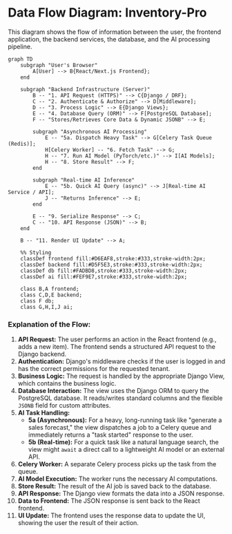 # Data Flow Diagram: Inventory-Pro

This diagram shows the flow of information between the user, the frontend application, the backend services, the database, and the AI processing pipeline.

```mermaid
graph TD
    subgraph "User's Browser"
        A[User] --> B{React/Next.js Frontend};
    end

    subgraph "Backend Infrastructure (Server)"
        B -- "1. API Request (HTTPS)" --> C{Django / DRF};
        C -- "2. Authenticate & Authorize" --> D[Middleware];
        D -- "3. Process Logic" --> E{Django Views};
        E -- "4. Database Query (ORM)" --> F[PostgreSQL Database];
        F -- "Stores/Retrieves Core Data & Dynamic JSONB" --> E;

        subgraph "Asynchronous AI Processing"
            E -- "5a. Dispatch Heavy Task" --> G[Celery Task Queue (Redis)];
            H[Celery Worker] -- "6. Fetch Task" --> G;
            H -- "7. Run AI Model (PyTorch/etc.)" --> I[AI Models];
            H -- "8. Store Result" --> F;
        end

        subgraph "Real-time AI Inference"
            E -- "5b. Quick AI Query (async)" --> J[Real-time AI Service / API];
            J -- "Returns Inference" --> E;
        end

        E -- "9. Serialize Response" --> C;
        C -- "10. API Response (JSON)" --> B;
    end

    B -- "11. Render UI Update" --> A;

    %% Styling
    classDef frontend fill:#D6EAF8,stroke:#333,stroke-width:2px;
    classDef backend fill:#D5F5E3,stroke:#333,stroke-width:2px;
    classDef db fill:#FADBD8,stroke:#333,stroke-width:2px;
    classDef ai fill:#FEF9E7,stroke:#333,stroke-width:2px;

    class B,A frontend;
    class C,D,E backend;
    class F db;
    class G,H,I,J ai;
```

### Explanation of the Flow:

1.  **API Request:** The user performs an action in the React frontend (e.g., adds a new item). The frontend sends a structured API request to the Django backend.
2.  **Authentication:** Django's middleware checks if the user is logged in and has the correct permissions for the requested tenant.
3.  **Business Logic:** The request is handled by the appropriate Django View, which contains the business logic.
4.  **Database Interaction:** The view uses the Django ORM to query the PostgreSQL database. It reads/writes standard columns and the flexible `JSONB` field for custom attributes.
5.  **AI Task Handling:**
    *   **5a (Asynchronous):** For a heavy, long-running task like "generate a sales forecast," the view dispatches a job to a Celery queue and immediately returns a "task started" response to the user.
    *   **5b (Real-time):** For a quick task like a natural language search, the view might `await` a direct call to a lightweight AI model or an external API.
6.  **Celery Worker:** A separate Celery process picks up the task from the queue.
7.  **AI Model Execution:** The worker runs the necessary AI computations.
8.  **Store Result:** The result of the AI job is saved back to the database.
9.  **API Response:** The Django view formats the data into a JSON response.
10. **Data to Frontend:** The JSON response is sent back to the React frontend.
11. **UI Update:** The frontend uses the response data to update the UI, showing the user the result of their action.